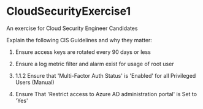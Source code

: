 # CloudSecurityExercise1
An exercise for Cloud Security Engineer Candidates

Explain the following CIS Guidelines and why they matter:

1. Ensure access keys are rotated every 90 days or less

2. Ensure a log metric filter and alarm exist for usage of root user

3. 1.1.2 Ensure that 'Multi-Factor Auth Status' is 'Enabled' for all
Privileged Users (Manual)

4. Ensure That 'Restrict access to Azure AD administration portal' is Set to 'Yes'
